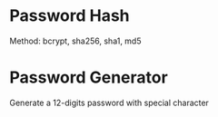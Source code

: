 # Password Hash

Method: bcrypt, sha256, sha1, md5

# Password Generator

Generate a 12-digits password with special character